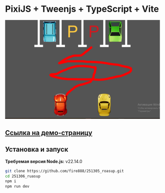 # PixiJS + Tweenjs + TypeScript + Vite

![NY](https://raw.githubusercontent.com/fire888/251305_roasup/refs/heads/master/src/assets/promo/preview.png)

## [Ссылка на демо-страницу](https://fire888.github.io/251306_ruasup/)

## Установка и запуск

**Требуемая версия Node.js:** v22.14.0

```bash
git clone https://github.com/fire888/251305_roasup.git
cd 251306_ruasup
npm i
npm run dev
